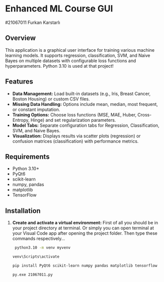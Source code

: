 # Enhanced ML Course GUI
#21067011 Furkan Karstarlı
## Overview
This application is a graphical user interface for training various machine learning models. It supports regression, classification, SVM, and Naive Bayes on multiple datasets with configurable loss functions and hyperparameters.
Python 3.10 is used at that project!

## Features
- **Data Management:** Load built-in datasets (e.g., Iris, Breast Cancer, Boston Housing) or custom CSV files.  
- **Missing Data Handling:** Options include mean, median, most frequent, or constant imputation.  
- **Training Options:** Choose loss functions (MSE, MAE, Huber, Cross-Entropy, Hinge) and set regularization parameters.  
- **Model Tabs:** Separate configuration tabs for Regression, Classification, SVM, and Naive Bayes.  
- **Visualization:** Displays results via scatter plots (regression) or confusion matrices (classification) with performance metrics.

## Requirements
- Python 3.10+
- PyQt6
- scikit-learn
- numpy, pandas
- matplotlib
- TensorFlow

## Installation
1. **Create and activate a virtual environment:**
   First of all you should be in your project directory at terminal.
   Or simply you can open terminal at your Visual Code app after opening the project folder.
   Then type these commands respectively... 
   ```bash
	python3.10 -m venv myvenv
	```
	```bash
	venv\Scripts\activate
	```
	```bash
	pip install PyQt6 scikit-learn numpy pandas matplotlib tensorflow
	```
	```bash
	py.exe 21067011.py
	```


